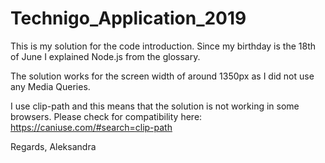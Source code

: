 # Technigo_Application_2019

This is my solution for the code introduction. Since my birthday is the 18th of June I explained Node.js from the glossary.

The solution works for the screen width of around 1350px as I did not use any Media Queries.

I use clip-path and this means that the solution is not working in some browsers. Please check for compatibility here:
https://caniuse.com/#search=clip-path

Regards,
Aleksandra  
